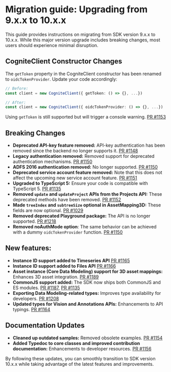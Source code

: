 # Migration guide: Upgrading from 9.x.x to 10.x.x

This guide provides instructions on migrating from SDK version 9.x.x to 10.x.x. While this major version upgrade includes breaking changes, most users should experience minimal disruption.

## CogniteClient Constructor Changes

The `getToken` property in the CogniteClient constructor has been renamed to `oidcTokenProvider`. Update your code accordingly:
```ts
// Before:
const client = new CogniteClient({ getToken: () => {}, ...})

// After:
const client = new CogniteClient({ oidcTokenProvider: () => {}, ...})
```
Using `getToken` is still supported but will trigger a console warning. [PR #1153](https://github.com/cognitedata/cognite-sdk-js/pull/1153)

## Breaking Changes

- **Deprecated API-key feature removed:** API-key authentication has been removed since the backend no longer supports it. [PR #1148](https://github.com/cognitedata/cognite-sdk-js/pull/1148)
- **Legacy authentication removed:** Removed support for deprecated authentication mechanisms. [PR #1150](https://github.com/cognitedata/cognite-sdk-js/pull/1150)
- **ADFS 2016 authentication removed:** No longer supported. [PR #1150](https://github.com/cognitedata/cognite-sdk-js/pull/1150)
- **Deprecated service account feature removed:** Note that this does not affect the upcoming new service account feature. [PR #1151](https://github.com/cognitedata/cognite-sdk-js/pull/1151)
- **Upgraded to TypeScript 5:** Ensure your code is compatible with TypeScript 5. [PR #1135](https://github.com/cognitedata/cognite-sdk-js/pull/1135)
- **Removed `update` and `updateProject` APIs from the Projects API:** These deprecated methods have been removed. [PR #1152](https://github.com/cognitedata/cognite-sdk-js/pull/1152)
- **Made `treeIndex` and `subtreeSize` optional in AssetMapping3D:** These fields are now optional. [PR #1029](https://github.com/cognitedata/cognite-sdk-js/pull/1029)
- **Removed deprecated Playground package:** The API is no longer supported. [PR #1218](https://github.com/cognitedata/cognite-sdk-js/pull/1218)
- **Removed noAuthMode option**: The same behavior can be achieved with a dummy `oidcTokenProvider` function. [PR #1150](https://github.com/cognitedata/cognite-sdk-js/pull/1150)


## New features:

- **Instance ID support added to Timeseries API** [PR #1165](https://github.com/cognitedata/cognite-sdk-js/pull/1165)
- **Instance ID support added to Files API** [PR #1166](https://github.com/cognitedata/cognite-sdk-js/pull/1166)
- **Asset instance (Core Data Modeling) support for 3D asset mappings:** Enhances 3D asset integration. [PR #1189](https://github.com/cognitedata/cognite-sdk-js/pull/1189)
- **CommonJS support added:** The SDK now ships both CommonJS and ES modules. [PR #1187](https://github.com/cognitedata/cognite-sdk-js/pull/1187), [PR #1135](https://github.com/cognitedata/cognite-sdk-js/pull/1135)
- **Exporting Data Modeling-related types:** Improves type availability for developers. [PR #1208](https://github.com/cognitedata/cognite-sdk-js/pull/1208)
- **Updated types for Vision and Annotations APIs:** Enhancements to API typings. [PR #1164](https://github.com/cognitedata/cognite-sdk-js/pull/1164)


## Documentation Updates

- **Cleaned up outdated samples:** Removed obsolete examples. [PR #1154](https://github.com/cognitedata/cognite-sdk-js/pull/1154)
- **Added Typedoc to core classes and improved contribution documentation:** Enhancements to developer resources. [PR #1156](https://github.com/cognitedata/cognite-sdk-js/pull/1156)

By following these updates, you can smoothly transition to SDK version 10.x.x while taking advantage of the latest features and improvements.
